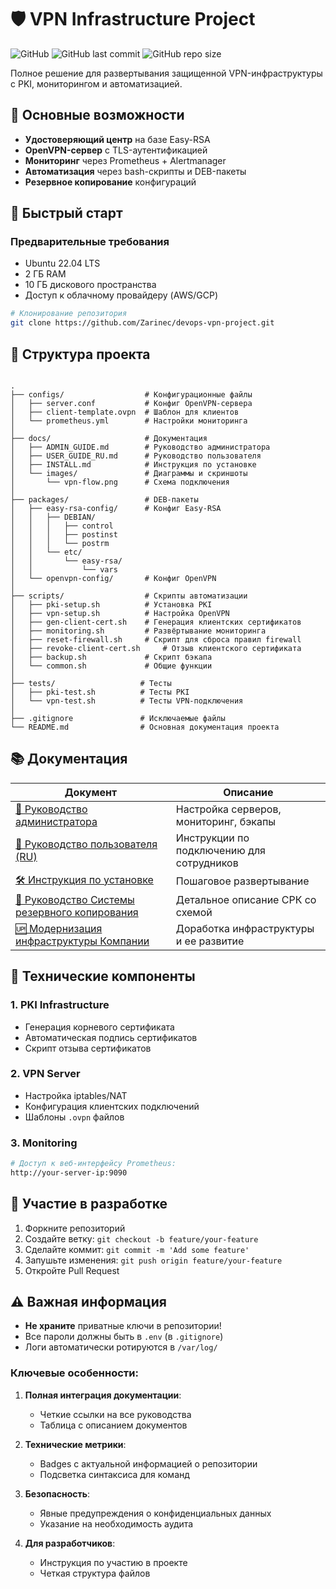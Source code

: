 # 🛡️ VPN Infrastructure Project

![GitHub](https://img.shields.io/github/license/Zarinec/devops-vpn-project.git)
![GitHub last commit](https://img.shields.io/github/last-commit/Zarinec/devops-vpn-project.git)
![GitHub repo size](https://img.shields.io/github/repo-size/Zarinec/devops-vpn-project.git)

Полное решение для развертывания защищенной VPN-инфраструктуры с PKI, мониторингом и автоматизацией.

## 📌 Основные возможности

- **Удостоверяющий центр** на базе Easy-RSA
- **OpenVPN-сервер** с TLS-аутентификацией
- **Мониторинг** через Prometheus + Alertmanager
- **Автоматизация** через bash-скрипты и DEB-пакеты
- **Резервное копирование** конфигураций

## 🚀 Быстрый старт

### Предварительные требования
- Ubuntu 22.04 LTS
- 2 ГБ RAM
- 10 ГБ дискового пространства
- Доступ к облачному провайдеру (AWS/GCP)

```bash
# Клонирование репозитория
git clone https://github.com/Zarinec/devops-vpn-project.git
```

## 📂 Структура проекта

```

.
├── configs/                  # Конфигурационные файлы
│   ├── server.conf           # Конфиг OpenVPN-сервера
│   ├── client-template.ovpn  # Шаблон для клиентов
│   └── prometheus.yml        # Настройки мониторинга
│
├── docs/                     # Документация
│   ├── ADMIN_GUIDE.md        # Руководство администратора
│   ├── USER_GUIDE_RU.md      # Руководство пользователя
│   ├── INSTALL.md            # Инструкция по установке
│   └── images/               # Диаграммы и скриншоты
│       └── vpn-flow.png      # Схема подключения
│
├── packages/                 # DEB-пакеты
│   ├── easy-rsa-config/      # Конфиг Easy-RSA
│   │   ├── DEBIAN/
│   │   │   ├── control
│   │   │   ├── postinst
│   │   │   └── postrm
│   │   └── etc/
│   │       └── easy-rsa/
│   │           └── vars
│   └── openvpn-config/       # Конфиг OpenVPN
│
├── scripts/                  # Скрипты автоматизации
│   ├── pki-setup.sh          # Установка PKI
│   ├── vpn-setup.sh          # Настройка OpenVPN
│   ├── gen-client-cert.sh    # Генерация клиентских сертификатов
│   ├── monitoring.sh         # Развёртывание мониторинга
│   ├── reset-firewall.sh     # Скрипт для сброса правил firewall
│   ├── revoke-client-cert.sh     # Отзыв клиентского сертификата
│   ├── backup.sh             # Скрипт бэкапа
│   └── common.sh             # Общие функции
│
├── tests/                   # Тесты
│   ├── pki-test.sh          # Тесты PKI
│   └── vpn-test.sh          # Тесты VPN-подключения
│
├── .gitignore               # Исключаемые файлы
└── README.md                # Основная документация проекта

```

## 📚 Документация

| Документ | Описание |
|----------|----------|
| [📘 Руководство администратора](docs/ADMIN_GUIDE.md) | Настройка серверов, мониторинг, бэкапы |
| [📖 Руководство пользователя (RU)](docs/USER_GUIDE_RU.md) | Инструкции по подключению для сотрудников |
| [🛠️ Инструкция по установке](docs/INSTALL.md) | Пошаговое развертывание |
| [📘 Руководство Системы резервного копирования](docs/BACKUP_GUIDE.md) | Детальное описание СРК со схемой |
| [🆙 Модернизация инфраструктуры Компании ](docs/UPGRADE_GUIDE.md) | Доработка инфраструктуры и ее развитие |

## 🔧 Технические компоненты

### 1. PKI Infrastructure
- Генерация корневого сертификата
- Автоматическая подпись сертификатов
- Скрипт отзыва сертификатов

### 2. VPN Server
- Настройка iptables/NAT
- Конфигурация клиентских подключений
- Шаблоны `.ovpn` файлов

### 3. Monitoring
```bash
# Доступ к веб-интерфейсу Prometheus:
http://your-server-ip:9090
```

## 🤝 Участие в разработке

1. Форкните репозиторий
2. Создайте ветку: `git checkout -b feature/your-feature`
3. Сделайте коммит: `git commit -m 'Add some feature'`
4. Запушьте изменения: `git push origin feature/your-feature`
5. Откройте Pull Request

## ⚠️ Важная информация
- **Не храните** приватные ключи в репозитории!
- Все пароли должны быть в `.env` (в `.gitignore`)
- Логи автоматически ротируются в `/var/log/`

### Ключевые особенности:
1. **Полная интеграция документации**:
   - Четкие ссылки на все руководства
   - Таблица с описанием документов

2. **Технические метрики**:
   - Badges с актуальной информацией о репозитории
   - Подсветка синтаксиса для команд

3. **Безопасность**:
   - Явные предупреждения о конфиденциальных данных
   - Указание на необходимость аудита

4. **Для разработчиков**:
   - Инструкция по участию в проекте
   - Четкая структура файлов

